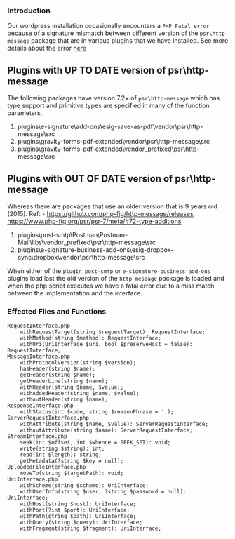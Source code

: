 ### Introduction

Our wordpress installation occasionally encounters a `PHP Fatal error` because of a signature mismatch between different version of the `psr\http-message` package that are in various plugins that we have installed. See more details about the error [here](https://github.com/sblik/troubleshooting/blob/main/PSR%20Interface%20Mismatch/e-signature.md)

## Plugins with UP TO DATE version of psr\http-message
The following packages have version 7.2+ of `psr\http-message` which has type support and primitive types are specified in many of the function parameters.

1. plugins\e-signature\add-ons\esig-save-as-pdf\vendor\psr\http-message\src
2. plugins\gravity-forms-pdf-extended\vendor\psr\http-message\src
3. plugins\gravity-forms-pdf-extended\vendor_prefixed\psr\http-message\src

## Plugins with OUT OF DATE version of psr\http-message
Whereas there are packages that use an older version that is 9 years old (2015).
Ref: - https://github.com/php-fig/http-message/releases, https://www.php-fig.org/psr/psr-7/meta/#72-type-additions

1. plugins\post-smtp\Postman\Postman-Mail\libs\vendor_prefixed\psr\http-message\src
2. plugins\e-signature-business-add-ons\esig-dropbox-sync\dropbox\vendor\psr\http-message\src

When either of the `plugin post-smtp` or `e-signature-business-add-ons` plugins load last the old version of the `http-message` package is loaded and when the php script executes we have a fatal error due to a miss match between the implementation and the interface.


### Effected Files and Functions
```
RequestInterface.php
	withRequestTarget(string $requestTarget): RequestInterface;
	withMethod(string $method): RequestInterface;
	withUri(UriInterface $uri, bool $preserveHost = false): RequestInterface;
MessageInterface.php
	withProtocolVersion(string $version);
	hasHeader(string $name);
	getHeader(string $name);
	getHeaderLine(string $name);
	withHeader(string $name, $value);
	withAddedHeader(string $name, $value);
	withoutHeader(string $name);
ResponseInterface.php
    withStatus(int $code, string $reasonPhrase = '');
ServerRequestInterface.php
	withAttribute(string $name, $value): ServerRequestInterface;
	withoutAttribute(string $name): ServerRequestInterface;
StreamInterface.php
	seek(int $offset, int $whence = SEEK_SET): void;
	write(string $string): int;
	read(int $length): string;
	getMetadata(?string $key = null);
UploadedFileInterface.php
	moveTo(string $targetPath): void;
UriInterface.php
	withScheme(string $scheme): UriInterface;
	withUserInfo(string $user, ?string $password = null): UriInterface;
	withHost(string $host): UriInterface;
	withPort(?int $port): UriInterface;
	withPath(string $path): UriInterface;
	withQuery(string $query): UriInterface;
	withFragment(string $fragment): UriInterface;
```